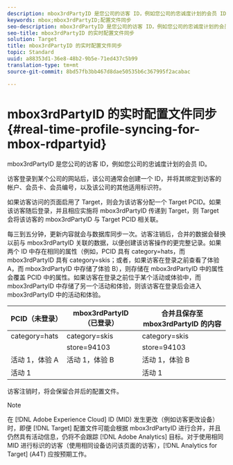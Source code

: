 ```yaml
---
description: mbox3rdPartyID 是您公司的访客 ID，例如您公司的忠诚度计划的会员 ID。
keywords: mbox;mbox3rdPartyID;配置文件同步
seo-description: mbox3rdPartyID 是您公司的访客 ID，例如您公司的忠诚度计划的会员 ID。
seo-title: mbox3rdPartyID 的实时配置文件同步
solution: Target
title: mbox3rdPartyID 的实时配置文件同步
topic: Standard
uuid: a88353d1-36e8-48b2-9b5e-71ed437c5b99
translation-type: tm+mt
source-git-commit: 8bd57fb3bb467d8dae50535b6c367995f2acabac

---
```



# mbox3rdPartyID 的实时配置文件同步{#real-time-profile-syncing-for-mbox-rdpartyid}

mbox3rdPartyID 是您公司的访客 ID，例如您公司的忠诚度计划的会员 ID。

访客登录到某个公司的网站后，该公司通常会创建一个 ID，并将其绑定到访客的帐户、会员卡、会员编号，以及该公司的其他适用标识符。

如果访客访问的页面启用了 Target，则会为该访客分配一个 Target PCID。如果该访客随后登录，并且相应实施将 mbox3rdPartyID 传递到 Target，则 Target 会将该访客的 mbox3rdPartyID 与 Target PCID 相关联。

每三到五分钟，更新内容就会与数据库同步一次。访客注销后，合并的数据会替换以前与 mbox3rdPartyID 关联的数据，以便创建该访客操作的更完整记录。如果两个 ID 中存在相同的属性（例如，PCID 具有 category=hats，而 mbox3rdPartyID 具有 category=skis；或者，如果访客在登录之前查看了体验 A，而 mbox3rdPartyID 中存储了体验 B），则存储在 mbox3rdPartyID 中的属性会覆盖 PCID 中的属性。如果访客在登录之前位于某个活动或体验中，而 mbox3rdPartyID 中存储了另一个活动和体验，则该访客在登录后会进入 mbox3rdPartyID 中的活动和体验。

| PCID（未登录） | mbox3rdPartyID（已登录） | 合并且保存至 mbox3rdPartyID 的内容 |
|---|---|---|
| category=hats | category=skis | category=skis |
|  | store=94103 | store=94103 |
| 活动 1，体验 A | 活动 1，体验 B | 活动 1，体验 B |
| 活动 1 |  | 活动 1 |

访客注销时，将会保留合并后的配置文件。

>[!NOTE]
>
>在 [!DNL Adobe Experience Cloud] ID (MID) 发生更改（例如访客更改设备）时，即便 [!DNL Target] 配置文件可能会根据 mbox3rdPartyID 进行合并，并且仍然具有活动信息，仍将不会跟踪 [!DNL Adobe Analytics] 目标。对于使用相同 MID 进行标识的访客（使用相同设备访问该页面的访客），[!DNL Analytics for Target] (A4T) 应按预期工作。
